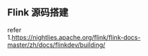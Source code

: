 ## Flink 源码搭建   

refer   
1.https://nightlies.apache.org/flink/flink-docs-master/zh/docs/flinkdev/building/   

